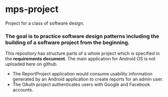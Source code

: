 # mps-project

Project for a class of software design.<br>

<h3>The goal is to practice software design patterns including the building of a software project from the beginning.</h3>

This repository has structure parts of a whole project which is specified in the **requirements document**. The main application for Android OS is not uploaded here on github.<br>

* The ReportProject application would consume usability information generated by an Android application to create reports for an admin user.<br>
* The OAuth project authenticates users with Google and Facebook accounts.


